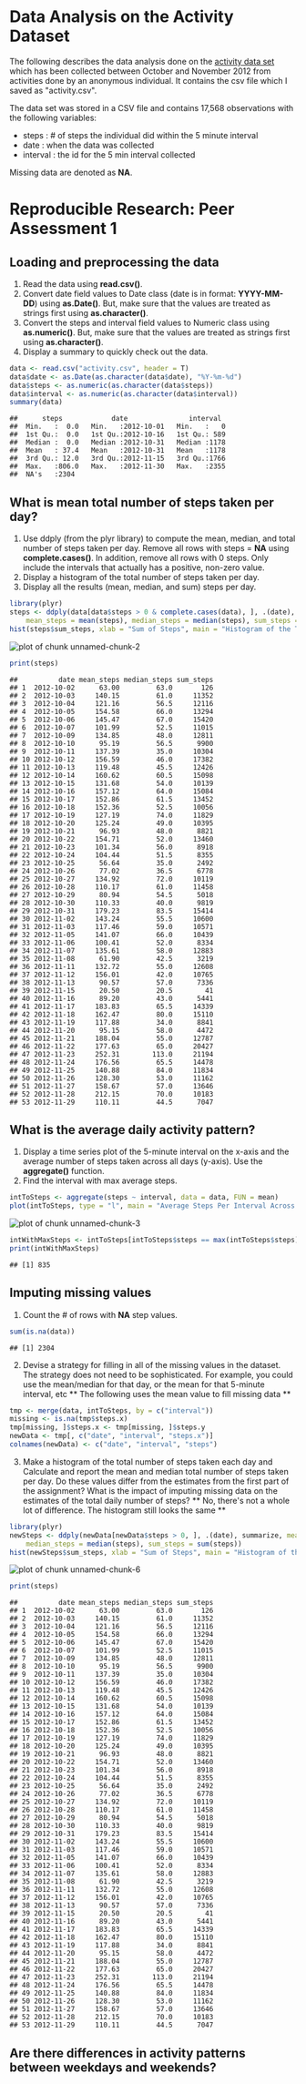 Data Analysis on the Activity Dataset
========================================================

The following describes the data analysis done on the [activity data set](https://d396qusza40orc.cloudfront.net/repdata%2Fdata%2Factivity.zip) which has been collected between October and November 2012 from activities done by an anonymous individual. It contains the csv file which I saved as "activity.csv".

The data set was stored in a CSV file and  contains 17,568 observations with the following variables:
- steps : # of steps the individual did within the 5 minute interval
- date : when the data was collected
- interval : the id for the 5 min interval collected

Missing data are  denoted as **NA**.

# Reproducible Research: Peer Assessment 1


## Loading and preprocessing the data
1. Read the data using **read.csv()**.
2. Convert date field values to Date class (date is in format: **YYYY-MM-DD**) using **as.Date()**. But, make sure that the values are treated as strings first using **as.character()**.
3. Convert the steps and interval field values to Numeric class using **as.numeric()**. But, make sure that the values are treated as strings first using **as.character()**.
4. Display a summary to quickly check out the data.


```r
data <- read.csv("activity.csv", header = T)
data$date <- as.Date(as.character(data$date), "%Y-%m-%d")
data$steps <- as.numeric(as.character(data$steps))
data$interval <- as.numeric(as.character(data$interval))
summary(data)
```

```
##      steps            date               interval   
##  Min.   :  0.0   Min.   :2012-10-01   Min.   :   0  
##  1st Qu.:  0.0   1st Qu.:2012-10-16   1st Qu.: 589  
##  Median :  0.0   Median :2012-10-31   Median :1178  
##  Mean   : 37.4   Mean   :2012-10-31   Mean   :1178  
##  3rd Qu.: 12.0   3rd Qu.:2012-11-15   3rd Qu.:1766  
##  Max.   :806.0   Max.   :2012-11-30   Max.   :2355  
##  NA's   :2304
```


## What is mean total number of steps taken per day?
1. Use ddply (from the plyr library) to compute the mean, median, and total number of steps taken per day. Remove all rows with steps = **NA** using **complete.cases()**. In addition, remove all rows with 0 steps. Only include the intervals that actually has a positive, non-zero value.
2. Display a histogram of the total number of steps taken per day.
3. Display all the results (mean, median, and sum) steps per day.


```r
library(plyr)
steps <- ddply(data[data$steps > 0 & complete.cases(data), ], .(date), summarize, 
    mean_steps = mean(steps), median_steps = median(steps), sum_steps = sum(steps))
hist(steps$sum_steps, xlab = "Sum of Steps", main = "Histogram of the Total Steps Per Day")
```

![plot of chunk unnamed-chunk-2](figure/unnamed-chunk-2.png) 

```r
print(steps)
```

```
##          date mean_steps median_steps sum_steps
## 1  2012-10-02      63.00         63.0       126
## 2  2012-10-03     140.15         61.0     11352
## 3  2012-10-04     121.16         56.5     12116
## 4  2012-10-05     154.58         66.0     13294
## 5  2012-10-06     145.47         67.0     15420
## 6  2012-10-07     101.99         52.5     11015
## 7  2012-10-09     134.85         48.0     12811
## 8  2012-10-10      95.19         56.5      9900
## 9  2012-10-11     137.39         35.0     10304
## 10 2012-10-12     156.59         46.0     17382
## 11 2012-10-13     119.48         45.5     12426
## 12 2012-10-14     160.62         60.5     15098
## 13 2012-10-15     131.68         54.0     10139
## 14 2012-10-16     157.12         64.0     15084
## 15 2012-10-17     152.86         61.5     13452
## 16 2012-10-18     152.36         52.5     10056
## 17 2012-10-19     127.19         74.0     11829
## 18 2012-10-20     125.24         49.0     10395
## 19 2012-10-21      96.93         48.0      8821
## 20 2012-10-22     154.71         52.0     13460
## 21 2012-10-23     101.34         56.0      8918
## 22 2012-10-24     104.44         51.5      8355
## 23 2012-10-25      56.64         35.0      2492
## 24 2012-10-26      77.02         36.5      6778
## 25 2012-10-27     134.92         72.0     10119
## 26 2012-10-28     110.17         61.0     11458
## 27 2012-10-29      80.94         54.5      5018
## 28 2012-10-30     110.33         40.0      9819
## 29 2012-10-31     179.23         83.5     15414
## 30 2012-11-02     143.24         55.5     10600
## 31 2012-11-03     117.46         59.0     10571
## 32 2012-11-05     141.07         66.0     10439
## 33 2012-11-06     100.41         52.0      8334
## 34 2012-11-07     135.61         58.0     12883
## 35 2012-11-08      61.90         42.5      3219
## 36 2012-11-11     132.72         55.0     12608
## 37 2012-11-12     156.01         42.0     10765
## 38 2012-11-13      90.57         57.0      7336
## 39 2012-11-15      20.50         20.5        41
## 40 2012-11-16      89.20         43.0      5441
## 41 2012-11-17     183.83         65.5     14339
## 42 2012-11-18     162.47         80.0     15110
## 43 2012-11-19     117.88         34.0      8841
## 44 2012-11-20      95.15         58.0      4472
## 45 2012-11-21     188.04         55.0     12787
## 46 2012-11-22     177.63         65.0     20427
## 47 2012-11-23     252.31        113.0     21194
## 48 2012-11-24     176.56         65.5     14478
## 49 2012-11-25     140.88         84.0     11834
## 50 2012-11-26     128.30         53.0     11162
## 51 2012-11-27     158.67         57.0     13646
## 52 2012-11-28     212.15         70.0     10183
## 53 2012-11-29     110.11         44.5      7047
```


## What is the average daily activity pattern?
1. Display a time series plot of the 5-minute interval on the x-axis and the average number of steps taken across all days (y-axis). Use the **aggregate()** function.
2. Find the interval with max average steps.


```r
intToSteps <- aggregate(steps ~ interval, data = data, FUN = mean)
plot(intToSteps, type = "l", main = "Average Steps Per Interval Across All Days")
```

![plot of chunk unnamed-chunk-3](figure/unnamed-chunk-3.png) 

```r
intWithMaxSteps <- intToSteps[intToSteps$steps == max(intToSteps$steps), ]$interval
print(intWithMaxSteps)
```

```
## [1] 835
```


## Imputing missing values
1. Count the # of rows with **NA** step values.


```r
sum(is.na(data))
```

```
## [1] 2304
```


2. Devise a strategy for filling in all of the missing values in the dataset. The strategy does not need to be sophisticated. For example, you could use the mean/median for that day, or the mean for that 5-minute interval, etc
** The following uses the mean value to  fill missing data **


```r
tmp <- merge(data, intToSteps, by = c("interval"))
missing <- is.na(tmp$steps.x)
tmp[missing, ]$steps.x <- tmp[missing, ]$steps.y
newData <- tmp[, c("date", "interval", "steps.x")]
colnames(newData) <- c("date", "interval", "steps")
```


3. Make a histogram of the total number of steps taken each day and Calculate and report the mean and median total number of steps taken per day. Do these values differ from the estimates from the first part of the assignment? What is the impact of imputing missing data on the estimates of the total daily number of steps?
** No, there's not a whole lot of difference. The histogram still looks the same **


```r
library(plyr)
newSteps <- ddply(newData[newData$steps > 0, ], .(date), summarize, mean_steps = mean(steps), 
    median_steps = median(steps), sum_steps = sum(steps))
hist(newSteps$sum_steps, xlab = "Sum of Steps", main = "Histogram of the Total Steps Per Day with New Data")
```

![plot of chunk unnamed-chunk-6](figure/unnamed-chunk-6.png) 

```r
print(steps)
```

```
##          date mean_steps median_steps sum_steps
## 1  2012-10-02      63.00         63.0       126
## 2  2012-10-03     140.15         61.0     11352
## 3  2012-10-04     121.16         56.5     12116
## 4  2012-10-05     154.58         66.0     13294
## 5  2012-10-06     145.47         67.0     15420
## 6  2012-10-07     101.99         52.5     11015
## 7  2012-10-09     134.85         48.0     12811
## 8  2012-10-10      95.19         56.5      9900
## 9  2012-10-11     137.39         35.0     10304
## 10 2012-10-12     156.59         46.0     17382
## 11 2012-10-13     119.48         45.5     12426
## 12 2012-10-14     160.62         60.5     15098
## 13 2012-10-15     131.68         54.0     10139
## 14 2012-10-16     157.12         64.0     15084
## 15 2012-10-17     152.86         61.5     13452
## 16 2012-10-18     152.36         52.5     10056
## 17 2012-10-19     127.19         74.0     11829
## 18 2012-10-20     125.24         49.0     10395
## 19 2012-10-21      96.93         48.0      8821
## 20 2012-10-22     154.71         52.0     13460
## 21 2012-10-23     101.34         56.0      8918
## 22 2012-10-24     104.44         51.5      8355
## 23 2012-10-25      56.64         35.0      2492
## 24 2012-10-26      77.02         36.5      6778
## 25 2012-10-27     134.92         72.0     10119
## 26 2012-10-28     110.17         61.0     11458
## 27 2012-10-29      80.94         54.5      5018
## 28 2012-10-30     110.33         40.0      9819
## 29 2012-10-31     179.23         83.5     15414
## 30 2012-11-02     143.24         55.5     10600
## 31 2012-11-03     117.46         59.0     10571
## 32 2012-11-05     141.07         66.0     10439
## 33 2012-11-06     100.41         52.0      8334
## 34 2012-11-07     135.61         58.0     12883
## 35 2012-11-08      61.90         42.5      3219
## 36 2012-11-11     132.72         55.0     12608
## 37 2012-11-12     156.01         42.0     10765
## 38 2012-11-13      90.57         57.0      7336
## 39 2012-11-15      20.50         20.5        41
## 40 2012-11-16      89.20         43.0      5441
## 41 2012-11-17     183.83         65.5     14339
## 42 2012-11-18     162.47         80.0     15110
## 43 2012-11-19     117.88         34.0      8841
## 44 2012-11-20      95.15         58.0      4472
## 45 2012-11-21     188.04         55.0     12787
## 46 2012-11-22     177.63         65.0     20427
## 47 2012-11-23     252.31        113.0     21194
## 48 2012-11-24     176.56         65.5     14478
## 49 2012-11-25     140.88         84.0     11834
## 50 2012-11-26     128.30         53.0     11162
## 51 2012-11-27     158.67         57.0     13646
## 52 2012-11-28     212.15         70.0     10183
## 53 2012-11-29     110.11         44.5      7047
```


## Are there differences in activity patterns between weekdays and weekends?
